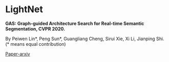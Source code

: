 # LightNet

**GAS: 
Graph-guided Architecture Search for Real-time Semantic Segmentation, CVPR 2020.**

By Peiwen Lin*, Peng Sun*, Guangliang Cheng, Sirui Xie, Xi Li, Jianping Shi. (* means equal contribution)

[Paper-arxiv](https://arxiv.org/abs/1909.06793)
